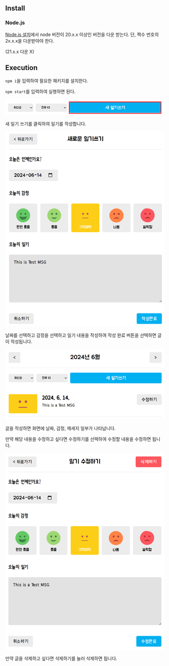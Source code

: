 ## Install
### Node.js
[Node.js 설치](https://nodejs.org/en)에서 node 버전이 20.x.x 이상인 버전을 다운 받는다. 단, 짝수 번호의 2x.x.x을 다운받아야 한다.

(21.x.x 다운 X)

## Execution
`npm i`을 입력하여 필요한 패키지를 설치한다.

`npm start`를 입력하여 실행하면 된다.

![new](/public/assets/new.png)

새 일기 쓰기를 클릭하여 일기를 작성합니다.

![write](/public/assets/write.png)

날짜를 선택하고 감정을 선택하고 일기 내용을 작성하여 작성 완료 버튼을 선택하면 글이 작성됩니다.

![home](/public/assets/home.png)

글을 작성하면 화면에 날짜, 감정, 메세지 일부가 나타납니다.

만약 해당 내용을 수정하고 싶다면 수정하기를 선택하여 수정할 내용을 수정하면 됩니다.

![delete](/public/assets/delete.png)

만약 글을 삭제하고 싶다면 삭제하기를 눌러 삭제하면 됩니다.